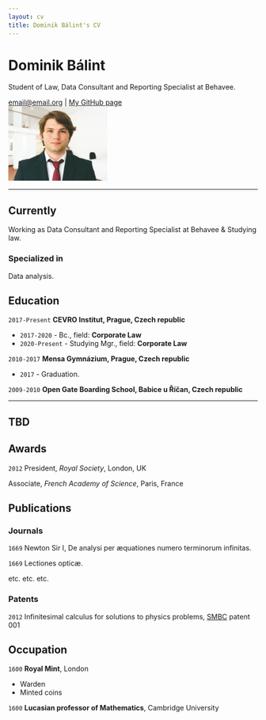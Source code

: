 ```yaml
---
layout: cv
title: Dominik Bálint's CV
---
```


<div class="fixed">

<h1>Dominik Bálint</h1>
<p>Student of Law, Data Consultant and Reporting Specialist at Behavee.</p>

<div id="webaddress">
<a href="email@email.cz">email@email.org</a>
| <a href="https://github.com/Dominik-97">My GitHub page</a>
</div>

<div class="topcorner">
<img src="assets/Me.png" alt="Picture of me" style="width:200px;"/>
</div>

<hr>

</div>

## Currently

Working as Data Consultant and Reporting Specialist at Behavee \& Studying law.

### Specialized in

Data analysis.


## Education

`2017-Present`
__CEVRO Institut, Prague, Czech republic__ <br>
- `2017-2020` - Bc., field: __Corporate Law__ <br>
- `2020-Present` - Studying Mgr., field: __Corporate Law__ <br>

`2010-2017`
__Mensa Gymnázium, Prague, Czech republic__ <br>
- `2017` - Graduation. <br>

`2009-2010`
__Open Gate Boarding School, Babice u Říčan, Czech republic__ <br>

---

## TBD

## Awards

`2012`
President, *Royal Society*, London, UK

Associate, *French Academy of Science*, Paris, France



## Publications

<!-- A list is also available [online](http://scholar.google.co.uk/citations?user=LTOTl0YAAAAJ) -->

### Journals

`1669`
Newton Sir I, De analysi per æquationes numero terminorum infinitas. 

`1669`
Lectiones opticæ.

etc. etc. etc.

### Patents

`2012`
Infinitesimal calculus for solutions to physics problems, [SMBC](http://www.techdirt.com/articles/20121011/09312820678/if-patents-had-been-around-time-newton.shtml) patent 001


## Occupation

`1600`
__Royal Mint__, London

- Warden
- Minted coins

`1600`
__Lucasian professor of Mathematics__, Cambridge University



<!-- ### Footer

Last updated: December 2020 -->


